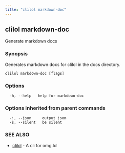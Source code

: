 ```yaml
---
title: "clilol markdown-doc"
---
```

## clilol markdown-doc

Generate markdown docs

### Synopsis

Generates markdown docs for clilol in the docs directory.


```
clilol markdown-doc [flags]
```

### Options

```
  -h, --help   help for markdown-doc
```

### Options inherited from parent commands

```
  -j, --json     output json
  -s, --silent   be silent
```

### SEE ALSO

* [clilol](clilol.md)	 - A cli for omg.lol

